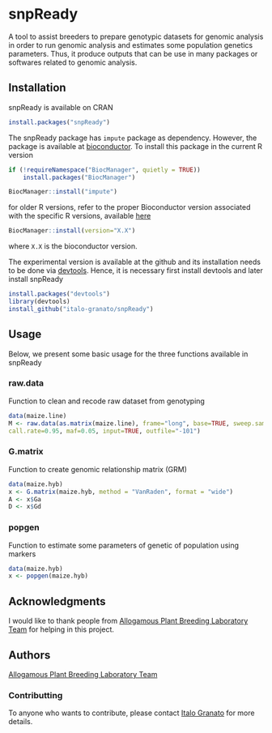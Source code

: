 # snpReady
A tool to assist breeders to prepare genotypic datasets for genomic analysis in order to run genomic analysis and estimates some population genetics parameters. Thus, it produce outputs that can be use in many packages or softwares related to genomic analysis.

## Installation

snpReady is available on CRAN
```R
install.packages("snpReady")
```
The snpReady package has `impute` package as dependency. However, the package is available at [bioconductor](https://bioconductor.org/). To install this package in the current R version

```R
if (!requireNamespace("BiocManager", quietly = TRUE))
    install.packages("BiocManager")

BiocManager::install("impute")
```
for older R versions, refer to the proper Bioconductor version associated with the specific R versions, available [here](https://bioconductor.org/about/release-announcements/)

```R
BiocManager::install(version="X.X")
```
where `X.X` is the bioconductor version.

The experimental version is available at the github and its installation needs to be done via [devtools](https://github.com/hadley/devtools#updating-to-the-latest-version-of-devtools). Hence, it is necessary first install devtools and later install snpReady
```R
install.packages("devtools")
library(devtools)
install_github("italo-granato/snpReady")
```

## Usage
Below, we present some basic usage for the three functions available in snpReady

### raw.data

Function to clean and recode raw dataset from genotyping

```R
data(maize.line)
M <- raw.data(as.matrix(maize.line), frame="long", base=TRUE, sweep.sample= 0.8, 
call.rate=0.95, maf=0.05, input=TRUE, outfile="-101")

```
### G.matrix

Function to create genomic relationship matrix (GRM)

```R
data(maize.hyb)
x <- G.matrix(maize.hyb, method = "VanRaden", format = "wide")
A <- x$Ga
D <- x$Gd
```
### popgen

Function to estimate some parameters of genetic of population using markers

```R
data(maize.hyb)
x <- popgen(maize.hyb) 
```
 

## Acknowledgments

I would like to thank people from [Allogamous Plant Breeding Laboratory Team](http://www.genetica.esalq.usp.br/alogamas/index2.html) for helping 
in this project. 

## Authors

[Allogamous Plant Breeding Laboratory Team](http://www.genetica.esalq.usp.br/alogamas/index2.html)

### Contributting
To anyone who wants to contribute, please contact [Italo Granato](mailto:italo.granato@gmail.com) for more details.

